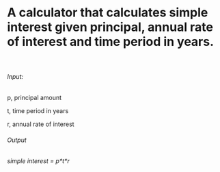 <h1>A calculator that calculates simple interest given principal, annual rate of interest and time period in years.</h1>
<br>
<h6>Input:</h6>
  <p> p, principal amount</p>
   <p> t, time period in years </p>
   <p> r, annual rate of interest </p>
<h6>Output<h6>
   <p>simple interest = p*t*r<p>
